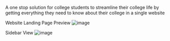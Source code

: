 A one stop solution for college students to streamline their college life by getting everything they need to know about their college in a single website

Website Landing Page Preview
![image](https://github.com/aumvashisht/MSIT-Connect/assets/131164416/e3f33d17-46fd-4468-b668-34d37c1ba5a6)

Sidebar View
![image](https://github.com/aumvashisht/MSIT-Connect/assets/131164416/988545f1-f24a-4b2d-aab0-f24e2c079a9a)

